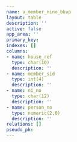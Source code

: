 ```yaml
---
name: u_member_nino_bkup
layout: table
description: ''
active: false
app_area: ''
primary_key: 
indexes: []
columns:
- name: house_ref
  type: char(10)
  description: ''
- name: member_sid
  type: int(4)
  description: ''
- name: ni_no
  type: char(12)
  description: ''
- name: person_no
  type: numeric(2,0)
  description: ''
relations: []
pseudo_pk: 
---
```


